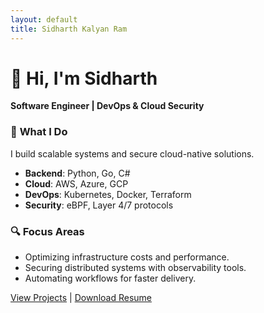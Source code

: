 ```yaml
---
layout: default
title: Sidharth Kalyan Ram
---
```


# 👋 Hi, I'm Sidharth  
**Software Engineer | DevOps & Cloud Security**  

### 🚀 **What I Do**  
I build scalable systems and secure cloud-native solutions.  
- **Backend**: Python, Go, C#  
- **Cloud**: AWS, Azure, GCP  
- **DevOps**: Kubernetes, Docker, Terraform  
- **Security**: eBPF, Layer 4/7 protocols  

### 🔍 **Focus Areas**  
- Optimizing infrastructure costs and performance.  
- Securing distributed systems with observability tools.  
- Automating workflows for faster delivery.  

[View Projects](/projects) | [Download Resume](/resume)